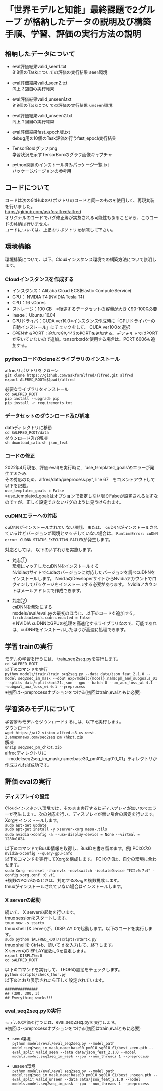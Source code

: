 # 「世界モデルと知能」最終課題で2グループ が格納したデータの説明及び構築手順、学習、評価の実行方法の説明

## 格納したデータについて
* eval評価結果valid_seen1.txt<br/>
818個のTaskについての評価の実行結果 seen環境​

* eval評価結果valid_seen2.txt<br/>
同上 2回目の実行結果​

* eval評価結果valid_unseen1.txt<br/>
818個のTaskについての評価の実行結果 unseen環境​

* eval評価結果valid_unseen2.txt<br/>
同上 2回目の実行結果​

* eval評価結果fast_epoch版.txt<br/>
debug用の10個のTask評価を行うfast_epoch実行結果​

* TensorBordグラフ.png<br/>
学習状況を示すTensorBordのグラフ画像キャプチャ​

* python関連のインストール済みパッケージ一覧.txt<br/>
パッケージバージョンの参考用

## コードについて
コードは次のGitHubのリポジトリのコードと同一のものを使用して、再現実装を行いました。<br/>
  https://github.com/askforalfred/alfred<br/>
  オリジナルのコードでバグ修正等が実施される可能性もあることから、このコードの格納は行いません。<br/>
  コードについては、上記のリポジトリを参照して下さい。

## 環境構築
環境構築について、以下、Cloudインスタンス環境での構築方法について説明します。<br/>
### Cloudインスタンスを作成する​
- インスタンス：Alibaba Cloud ECS(Elastic Compute Service)​
- GPU： NVIDIA T4 (NVIDIA Tesla T4)​
- CPU：16 vCores ​
- ストレージ：100 GB　※後述するデータセットの容量が大きく90-100G必要​
- Image：Ubuntu 16.04​
- GPUドライバ：CUDA ver10.0※インスタンス作成時に「GPU ドライバーの自動インストール」にチェックをして、 CUDA ver10.0を選択​
- OPENするPORT：追加で80,443のPORTを追加する。デフォルトではPORTが空いていないので追加。tensorbordを使用する場合は、PORT 6006も追加する。

### pythonコードのcloneとライブラリのインストール
alfredリポジトリをクローン​<br/>
```git clone https://github.com/askforalfred/alfred.git alfred​```<br/>
```export ALFRED_ROOT=$(pwd)/alfred​```<br/>

​必要なライブラリをインストール​<br/>
```cd $ALFRED_ROOT​```<br/>
```pip install --upgrade pip​```<br/>
```pip install -r requirements.txt​```<br/>

### データセットのダウンロード及び解凍
dataディレクトリに移動​<br/>
```cd $ALFRED_ROOT/data​```<br/>
ダウンロード及び解凍​<br/>
```sh download_data.sh json_feat```<br/>

### コードの修正
2022年4月現在、評価(eval)を実行時に、‘use_templated_goals’のエラーが発生するため、<br/>
その対応のため、alfred/data/preprocess.py“, line 67　をコメントアウトして以下を記載。​<br/>
```use_templated_goals = False```<br/>
※use_templated_goalsはオプションで指定しない限りFalseが設定されるはずなのですが、正しく設定できないバグのように見うけられます。​

### cuDNNエラーへの対応​
cuDNNがインストールされていない環境、または、 cuDNNがインストールされているけどバージョンが環境とマッチしていない場合は、 ```RuntimeError: cuDNN error: CUDNN_STATUS_EXECUTION_FAILED```が発生します。​<br/>

対応としては、 以下のいずれかを実施します。​<br/>

- 対応①<br>
  環境にマッチしたcuDNNをインストールする​<br/>
  Nvidiaのサイトでcudaのバージョンに対応したバージョンを調べcuDNNをインストールします。 NvidiaのDeveloperサイトからNvidiaアカウントでログインしてパッケージをインストールする必要があります。 Nvidiaアカウントはメールアドレスで作成できます。​

- 対応②<br>
  cuDNNを無効にする​<br/>
  models/eval/eval.pyの最初のほうに、以下のコードを追加する。​<br/>
  ```torch.backends.cudnn.enabled = False​```<br/>
  ※ NVIDIA cuDNNはGPUの処理を高速化するライブラリなので、可能であれば、cuDNNをインストールしたほうが高速に処理できます。

## 学習 trainの実行
モデルの学習を行うには、 train_seq2seq.pyを実行します。<br/>
```cd $ALFRED_ROOT​```<br/>
以下のコマンドを実行​<br/>
```python models/train/train_seq2seq.py --data data/json_feat_2.1.0 --model seq2seq_im_mask --dout exp/model:{model},name:pm_and_subgoals_01 --splits data/splits/oct21.json --gpu --batch 8 --pm_aux_loss_wt 0.1 --subgoal_aux_loss_wt 0.1 --preprocess​```<br/>
※初回は--preprocessオプションをつける(初回はtrain,evalともに必要)

## 学習済みモデルについて
学習済みモデルをダウンロードするには、以下を実行します。​<br>
​ダウンロード​<br/>
```wget https://ai2-vision-alfred.s3-us-west-2.amazonaws.com/seq2seq_pm_chkpt.zip​```<br/>
解凍​<br/>
```unzip seq2seq_pm_chkpt.zip​```<br/>
alfredディレクトリに「model:seq2seq_im_mask,name:base30_pm010_sg010_01」ディレクトリが作成されれば成功です。

## 評価 evalの実行
### ディスプレイの設定
Cloudインスタンス環境では、そのまま実行するとディスプレイが無いのでエラーが発生します。次の対応を行い、ディスプレイが無い場合の設定を行います。​<br>
Xorgをインストールします。​<br>
```sudo apt-get update```<br/>
```sudo apt-get install -y xserver-xorg mesa-utils```<br/>​
```sudo nvidia-xconfig -a --use-display-device = None --virtual = 1280x1024​```<br/>

以下のコマンドでBusID情報を取得し、BusIDを書き留めます。例) PCI:0:7:0​<br/>
```nvidia-xconfig --query-gpu-info​```<br/>
以下のコマンドを実行してXorgを構成します。 PCI:0:7:0は、自分の環境に合わせます。<br/>​
```sudo Xorg -noreset -sharevts -novtswitch -isolateDevice "PCI:0:7:0" -config xorg.conf :0 vt1​```<br/>
※複数のPCIがあるときは、対応するXorgを複数構成します。<br>
tmuxがインストールされていない場合はインストールします。<br>

### X serverの起動
続いて、 X serverの起動を行います。​<br>
tmux sessionをスタートします。​<br>
```tmux new -s startx ​```<br>
tmux shell (X server)が、DISPLAY 0で起動します。以下のコードを実行します。​<br>
```sudo python $ALFRED_ROOT/scripts/startx.py​```<br>
tmux shellを Ctrl+b、続いて d を入力して、終了します。​<br>
X serverのDISPLAY変数に0を設定します。​<br>
```export DISPLAY=:0​```<br>
```cd $ALFRED_ROOT​```<br>

以下のコマンドを実行して、THORの設定をチェックします。​<br>
```python scripts/check_thor.py​```<br>
以下のとおり表示されたら正しく設定されています。​<br>

```###############​```<br>
```## (300, 300, 3)​```<br>
```## Everything works!!!​```<br>

### eval_seq2seq.pyの実行
モデルの評価を行うには、eval_seq2seq.pyを実行します。<br>
※初回は--preprocessオプションをつける(初回はtrain,evalともに必要)<br>
- seen環境​<br>
```python models/eval/eval_seq2seq.py --model_path model:seq2seq_im_mask,name:base30_pm010_sg010_01/best_seen.pth --eval_split valid_seen --data data/json_feat_2.1.0 --model models.model.seq2seq_im_mask --gpu --num_threads 1 --preprocess​```<br>

- unseen環境​<br>
```python models/eval/eval_seq2seq.py --model_path model:seq2seq_im_mask,name:base30_pm010_sg010_01/best_unseen.pth --eval_split valid_unseen --data data/json_feat_2.1.0 --model models.model.seq2seq_im_mask --gpu --num_threads 1 --preprocess​```<br>
